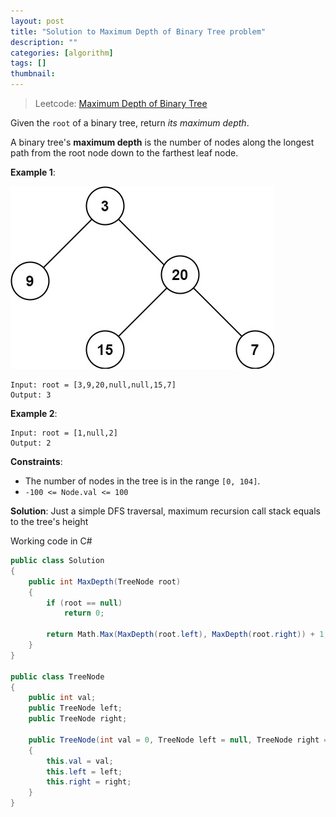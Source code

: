 ```yaml
---
layout: post
title: "Solution to Maximum Depth of Binary Tree problem"
description: ""
categories: [algorithm]
tags: []
thumbnail: 
---
```


> Leetcode: [Maximum Depth of Binary Tree](https://leetcode.com/problems/maximum-depth-of-binary-tree/)

Given the `root` of a binary tree, return *its maximum depth*.

A binary tree's **maximum depth** is the number of nodes along the longest path from the root node
down to the farthest leaf node.

**Example 1**:

![Alt Text](/files/2022-01-30-solution-to-maximum-depth-of-binary-tree-problem/tmp-tree.jpg)

```
Input: root = [3,9,20,null,null,15,7]
Output: 3
```

**Example 2**:
```
Input: root = [1,null,2]
Output: 2
```

**Constraints**:
- The number of nodes in the tree is in the range `[0, 104]`.
- `-100 <= Node.val <= 100`

<!-- more -->

**Solution**: Just a simple DFS traversal, maximum recursion call stack equals to the tree's height

Working code in C#

```csharp
public class Solution
{
    public int MaxDepth(TreeNode root)
    {
        if (root == null)
            return 0;

        return Math.Max(MaxDepth(root.left), MaxDepth(root.right)) + 1;
    }
}

public class TreeNode
{
    public int val;
    public TreeNode left;
    public TreeNode right;

    public TreeNode(int val = 0, TreeNode left = null, TreeNode right = null)
    {
        this.val = val;
        this.left = left;
        this.right = right;
    }
}
```
